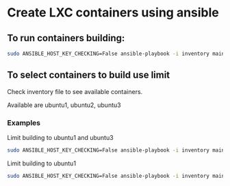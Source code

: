 # Create LXC containers using ansible
## To run containers building:
```sh
sudo ANSIBLE_HOST_KEY_CHECKING=False ansible-playbook -i inventory main.yml --extra-vars "ansible_user=containers_user password=containers_password"
```
## To select containers to build use limit
Check inventory file to see available containers.

Available are ubuntu1, ubuntu2, ubuntu3
### Examples
Limit building to ubuntu1 and ubuntu3
```sh
sudo ANSIBLE_HOST_KEY_CHECKING=False ansible-playbook -i inventory main.yml --extra-vars "ansible_user=szymon password=test" --limit "ubuntu1,ubuntu3"
```
Limit building to ubuntu1
```sh
sudo ANSIBLE_HOST_KEY_CHECKING=False ansible-playbook -i inventory main.yml --extra-vars "ansible_user=szymon password=test" --limit "ubuntu1"
```